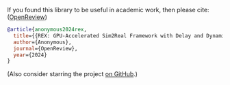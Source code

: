 If you found this library to be useful in academic work, then please cite: ([OpenReview](https://openreview.net/forum?id=O4CQ5AM5yP))

```bibtex
@article{anonymous2024rex,
  title={{REX: GPU-Accelerated Sim2Real Framework with Delay and Dynamics Estimation}},
  author={Anonymous},
  journal={OpenReview},
  year={2024}
}
```

(Also consider starring the project [on GitHub](https://github.com/anonymous/rex).)
